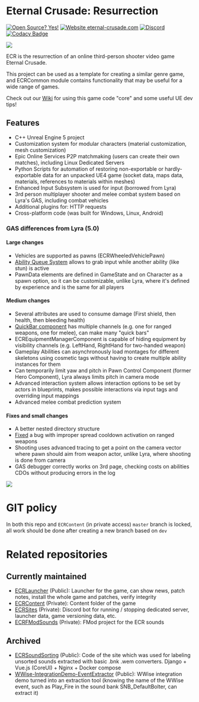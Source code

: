 # Eternal Crusade: Resurrection

[![Open Source? Yes!](https://badgen.net/badge/Open%20Source%20%3F/Yes%21/blue?icon=github)](https://github.com/JediKnightChan/EternalCrusadeResurrection/)
[![Website eternal-crusade.com](https://img.shields.io/website-up-down-green-red/https/eternal-crusade.com.svg)](https://eternal-crusade.com/)
[![Discord](https://badgen.net/badge/icon/discord?icon=discord&label)](https://discord.gg/Jzs3Bp3WCK)
[![Codacy Badge](https://app.codacy.com/project/badge/Grade/1e8058e9e34c44f88a501d0dff789ea0)](https://www.codacy.com/gh/JediKnightChan/EternalCrusadeResurrection/dashboard?utm_source=github.com&amp;utm_medium=referral&amp;utm_content=JediKnightChan/EternalCrusadeResurrection&amp;utm_campaign=Badge_Grade)

![](https://eternal-crusade.com/dist/images/ec.webp)

ECR is the resurrection of an online third-person shooter video game Eternal Crusade.

This project can be used as a template for creating a similar genre game, and ECRCommon module contains functionality
that may be useful for a wide range of games.

Check out our [Wiki](https://github.com/JediKnightChan/EternalCrusadeResurrection/wiki) for using this game code "core" and some useful UE dev tips!

## Features

- C++ Unreal Engine 5 project
- Customization system for modular characters (material customization, mesh customization)
- Epic Online Services P2P matchmaking (users can create their own matches), including Linux Dedicated Servers
- Python Scripts for automation of restoring non-exportable or hardly-exportable data for an unpacked UE4 game (socket
  data, maps data, materials, references to materials within meshes)
- Enhanced Input Subsystem is used for input (borrowed from Lyra)
- 3rd person multiplayer shooter and melee combat system based on Lyra's GAS, including combat vehicles
- Additional plugins for: HTTP requests
- Cross-platform code (was built for Windows, Linux, Android)

### GAS differences from Lyra (5.0)

#### Large changes

- Vehicles are supported as pawns (ECRWheeledVehiclePawn)
- [Ability Queue System](https://github.com/JediKnightChan/EternalCrusadeResurrection/commit/d9096523e16c7203f4ac2663be893c6969a5f803)
  allows to grab input while another ability (like stun) is active
- PawnData elements are defined in GameState and on Character as a spawn option, so it can be customizable, unlike Lyra,
  where it's defined by experience and is the same for all players

#### Medium changes

- Several attributes are used to consume damage (First shield, then health, then bleeding health)
- [QuickBar component](https://github.com/JediKnightChan/EternalCrusadeResurrection/blob/master/Source/ECR/Public/Gameplay/Equipment/ECRQuickBarComponent.h)
  has multiple channels (e.g. one for ranged weapons, one for melee), can make many "quick bars"
- ECREquipmentManagerComponent is capable of hiding equipment by visibility channels (e.g. LeftHand, RightHand for
  two-handed weapon)
- Gameplay Abilities can asynchronously load montages for different skeletons using cosmetic tags without having to
  create multiple ability instances for them
- Can temporarily limit yaw and pitch in Pawn Control Component (former Hero Component), Lyra always limits pitch in camera mode
- Advanced interaction system allows interaction options to be set by actors in blueprints, makes possible interactions
  via input tags and overriding input mappings
- Advanced melee combat prediction system

#### Fixes and small changes

- A better nested directory structure
- [Fixed](https://github.com/JediKnightChan/EternalCrusadeResurrection/commit/2990e9dba32ed76332775ed27df2977768a5d257)
  a bug with improper spread cooldown activation on ranged weapons
- Shooting uses advanced tracing to get a point on the camera vector where pawn should aim from weapon actor, unlike
  Lyra, where shooting is done from camera
- GAS debugger correctly works on 3rd page, checking costs on abilities CDOs without producing errors in the log

![](https://eternal-crusade.com/dist/images/github/melee_prediction.jpg)

# GIT policy

In both this repo and `ECRContent` (in private access) `master` branch is locked, all work should be done
after creating a new branch based on `dev`

# Related repositories

## Currently maintained
- [ECRLauncher](https://github.com/JediKnightChan/ECRLauncher) (Public): Launcher for the game, can show news, patch
notes, install the whole game and patches, verify integrity
- [ECRContent](https://github.com/JediKnightChan/ECRContent/) (Private): Content folder of the game
- [ECRSites](https://github.com/JediKnightChan/ECRSites) (Private): Discord bot for running / stopping dedicated server, 
launcher data, game versioning data, etc.
- [ECRFModSounds](https://github.com/JediKnightChan/ECRFModSounds) (Private): FMod project for the ECR sounds

## Archived
- [ECRSoundSorting](https://github.com/JediKnightChan/ECRSoundSorting) (Public): Code of the site which was used for 
labeling unsorted sounds extracted with basic .bnk .wem converters. Django + Vue.js (CoreUI) + Nginx + Docker compose
- [WWise-IntegrationDemo-EventExtractor](https://github.com/Waagheur/WWise-IntegrationDemo-EventExtactor) (Public): WWise
integration demo turned into an extraction tool (knowing the name of the WWise event, such as Play_Fire in the sound 
bank SNB_DefaultBolter, can extract it)
